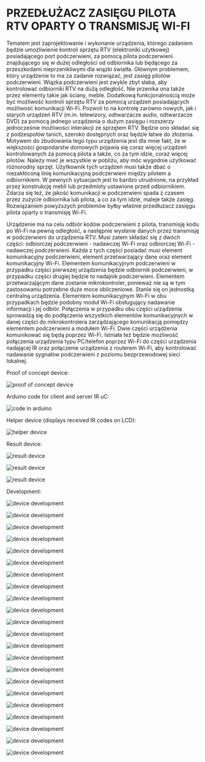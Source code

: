 # PRZEDŁUŻACZ ZASIĘGU PILOTA RTV OPARTY O TRANSMISJĘ WI-FI #

Tematem jest zaprojektowanie i wykonanie urządzenia, którego zadaniem będzie umożliwienie kontroli sprzętu RTV (elektroniki użytkowej) posiadającego port podczerwieni, za pomocą pilota podczerwieni znajdującego się w dużej odległości od odbiornika lub będącego za przeszkodami nieprzenikliwymi dla wiązki światła. Głównym problemem, który urządzenie to ma za zadanie rozwiązać, jest zasięg pilotów podczerwieni. Wiązka podczerwieni jest zwykle zbyt słaba, aby kontrolować odbiorniki RTV na dużą odległość. Nie przenika ona także przez elementy takie jak ściany, meble. 
Dodatkową funkcjonalnością może być możliwość kontroli sprzętu RTV za pomocą urządzeń posiadających możliwość komunikacji Wi-Fi. Pozwoli to na kontrolę zarówno nowych, jak i starych urządzeń RTV (m.in. telewizory, odtwarzacze audio, odtwarzacze DVD) za pomocą jednego urządzenia o dużym zasięgu i rozszerzy jednocześnie możliwości interakcji ze sprzętem RTV. Będzie ono składać się z podzespołów tanich, szeroko dostępnych oraz będzie łatwe do złożenia. 
Motywem do zbudowania tego typu urządzenia jest dla mnie fakt, że w większości gospodarstw domowych pojawia się coraz więcej urządzeń kontrolowanych za pomocą pilota a także, co za tym idzie, coraz więcej pilotów. Należy mieć je wszystkie w pobliżu, aby móc wygodnie użytkować różnorodny sprzęt. Użytkownik tych urządzeń musi także dbać o niezakłóconą linię komunikacyjną podczerwieni między pilotem a odbiornikiem. W pewnych sytuacjach jest to bardzo utrudnione, na przykład przez konstrukcję mebli lub przedmioty ustawione przed odbiornikiem. 
Zdarza się też, że jakość komunikacji w podczerwieni spada z czasem przez zużycie odbiornika lub pilota, a co za tym idzie, maleje także zasięg. Rozwiązaniem powyższych problemów byłby właśnie przedłużacz zasięgu pilota oparty o transmisję Wi-Fi. 

Urządzenie ma na celu odbiór kodów podczerwieni z pilota, transmisję kodu po Wi-Fi na pewną odległość, a następnie wysłanie danych przez transmisję w podczerwieni do urządzenia RTV. Musi zatem składać się z dwóch części: odbiorczej podczerwieni - nadawczej Wi-Fi oraz odbiorczej Wi-Fi - nadawczej podczerwieni. Każda z tych części posiadać musi element komunikacyjny podczerwieni, element przetwarzający dane oraz element komunikacyjny Wi-Fi. 
Elementem komunikacyjnym podczerwieni w przypadku części pierwszej urządzenia będzie odbiornik podczerwieni, w przypadku części drugiej będzie to nadajnik podczerwieni. Elementem przetwarzającym dane zostanie mikrokontroler, ponieważ nie są w tym zastosowaniu potrzebne duże moce obliczeniowe. Stanie się on jednostką centralną urządzenia. Elementem komunikacyjnym Wi-Fi w obu przypadkach będzie podobny moduł Wi-Fi obsługujący nadawanie informacji i jej odbiór. Połączenia w przypadku obu części urządzenia sprowadzą się do podłączenia wszystkich elementów komunikacyjnych w danej części do mikrokontrolera zarządzającego komunikacją pomiędzy elementem podczerwieni a modułem Wi-Fi. Dwie części urządzenia komunikować się będą poprzez Wi-Fi. Istniała też będzie możliwość połączenia urządzenia typu PC/telefon poprzez Wi-Fi do części urządzenia nadającej IR oraz połączenie urządzenia z routerem Wi-Fi, aby kontrolować nadawanie sygnałów podczerwieni z poziomu bezprzewodowej sieci lokalnej.

Proof of concept device:

![proof of concept device](https://raw.githubusercontent.com/michal2229/Przedluzacz-Pilota-IR-po-WiFi/master/dodatkowe%20materialy/zdjecia/2014-10-27-637%20%E2%80%94%20opisane.jpg)

Arduino code for client and server IR uC:

![code in arduino](https://raw.githubusercontent.com/michal2229/Przedluzacz-Pilota-IR-po-WiFi/master/dodatkowe%20materialy/zdjecia/2014-10-27-635.jpg)

Helper device (displays received IR codes on LCD):

![helper device](https://raw.githubusercontent.com/michal2229/Przedluzacz-Pilota-IR-po-WiFi/master/dodatkowe%20materialy/zdjecia/2014-10-26-632.jpg)

Result device:

![result device](https://raw.githubusercontent.com/michal2229/Przedluzacz-Pilota-IR-po-WiFi/master/dodatkowe%20materialy/zdjecia/2015-02-17-211.jpg)

![result device](https://raw.githubusercontent.com/michal2229/Przedluzacz-Pilota-IR-po-WiFi/master/dodatkowe%20materialy/zdjecia/2015-02-17-212.jpg)

![result device](https://raw.githubusercontent.com/michal2229/Przedluzacz-Pilota-IR-po-WiFi/master/dodatkowe%20materialy/zdjecia/2015-02-17-214.jpg)

Development:

![device development](https://raw.githubusercontent.com/michal2229/Przedluzacz-Pilota-IR-po-WiFi/master/dodatkowe%20materialy/zdjecia/01.png)

![device development](https://raw.githubusercontent.com/michal2229/Przedluzacz-Pilota-IR-po-WiFi/master/dodatkowe%20materialy/zdjecia/02.png)

![device development](https://raw.githubusercontent.com/michal2229/Przedluzacz-Pilota-IR-po-WiFi/master/dodatkowe%20materialy/zdjecia/03.png)

![device development](https://raw.githubusercontent.com/michal2229/Przedluzacz-Pilota-IR-po-WiFi/master/dodatkowe%20materialy/zdjecia/04.png)

![device development](https://raw.githubusercontent.com/michal2229/Przedluzacz-Pilota-IR-po-WiFi/master/dodatkowe%20materialy/zdjecia/05.png)

![device development](https://raw.githubusercontent.com/michal2229/Przedluzacz-Pilota-IR-po-WiFi/master/dodatkowe%20materialy/zdjecia/06.png)

![device development](https://raw.githubusercontent.com/michal2229/Przedluzacz-Pilota-IR-po-WiFi/master/dodatkowe%20materialy/zdjecia/07.png)

![device development](https://raw.githubusercontent.com/michal2229/Przedluzacz-Pilota-IR-po-WiFi/master/dodatkowe%20materialy/zdjecia/08.png)

![device development](https://raw.githubusercontent.com/michal2229/Przedluzacz-Pilota-IR-po-WiFi/master/dodatkowe%20materialy/zdjecia/09.png)

![device development](https://raw.githubusercontent.com/michal2229/Przedluzacz-Pilota-IR-po-WiFi/master/dodatkowe%20materialy/zdjecia/10.png)

![device development](https://raw.githubusercontent.com/michal2229/Przedluzacz-Pilota-IR-po-WiFi/master/dodatkowe%20materialy/zdjecia/11.png)

![device development](https://raw.githubusercontent.com/michal2229/Przedluzacz-Pilota-IR-po-WiFi/master/dodatkowe%20materialy/zdjecia/12.png)

![device development](https://raw.githubusercontent.com/michal2229/Przedluzacz-Pilota-IR-po-WiFi/master/dodatkowe%20materialy/zdjecia/13.png)

![device development](https://raw.githubusercontent.com/michal2229/Przedluzacz-Pilota-IR-po-WiFi/master/dodatkowe%20materialy/zdjecia/22.png)

![device development](https://raw.githubusercontent.com/michal2229/Przedluzacz-Pilota-IR-po-WiFi/master/dodatkowe%20materialy/zdjecia/14.png)

![device development](https://raw.githubusercontent.com/michal2229/Przedluzacz-Pilota-IR-po-WiFi/master/dodatkowe%20materialy/zdjecia/15.png)

![device development](https://raw.githubusercontent.com/michal2229/Przedluzacz-Pilota-IR-po-WiFi/master/dodatkowe%20materialy/zdjecia/16.png)

![device development](https://raw.githubusercontent.com/michal2229/Przedluzacz-Pilota-IR-po-WiFi/master/dodatkowe%20materialy/zdjecia/17.png)

![device development](https://raw.githubusercontent.com/michal2229/Przedluzacz-Pilota-IR-po-WiFi/master/dodatkowe%20materialy/zdjecia/18.png)

![device development](https://raw.githubusercontent.com/michal2229/Przedluzacz-Pilota-IR-po-WiFi/master/dodatkowe%20materialy/zdjecia/19.png)

![device development](https://raw.githubusercontent.com/michal2229/Przedluzacz-Pilota-IR-po-WiFi/master/dodatkowe%20materialy/zdjecia/20.png)

![device development](https://raw.githubusercontent.com/michal2229/Przedluzacz-Pilota-IR-po-WiFi/master/dodatkowe%20materialy/zdjecia/21.png)
